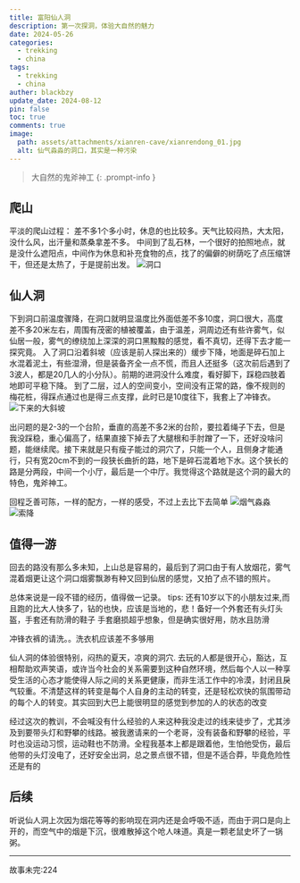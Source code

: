```yaml
---
title: 富阳仙人洞
description: 第一次探洞，体验大自然的魅力
date: 2024-05-26
categories:
  - trekking
  - china
tags:
  - trekking
  - china
auther: blackbzy
update_date: 2024-08-12
pin: false
toc: true
comments: true
image:
  path: assets/attachments/xianren-cave/xianrendong_01.jpg
  alt: 仙气淼淼的洞口，其实是一种污染
---
```


> 大自然的鬼斧神工
{: .prompt-info }

## 爬山
 平淡的爬山过程：
 差不多1个多小时，休息的也比较多。天气比较闷热，大太阳，没什么风，出汗量和蒸桑拿差不多。
 中间到了乱石林，一个很好的拍照地点，就是没什么遮阳点，中间作为休息和补充食物的点，找了的偏僻的树荫吃了点压缩饼干，但还是太热了，于是提前出发。
![洞口](assets/attachments/xianren-cave/xianrendong_02.jpg)

## 仙人洞
 下到洞口前温度骤降，在洞口就明显温度比外面低差不多10度，洞口很大，高度差不多20米左右，周围有茂密的植被覆盖，由于温差，洞周边还有些许雾气，似仙居一般，雾气的缭绕加上深深的洞口黑黢黢的感觉，看不真切，还得下去才能一探究竟。
 入了洞口沿着斜坡（应该是前人探出来的）缓步下降，地面是碎石加上水混着泥土，有些湿滑，但是装备齐全一点不慌，而且人还挺多（这次前后遇到了3波人，都是20几人的小分队）。前期的进洞没什么难度，看好脚下，踩稳四肢着地即可平稳下降。
 到了二层，过人的空间变小，空间没有正常的路，像不规则的梅花桩，得踩点通过也是得三点支撑，此时已是10度往下，我套上了冲锋衣。
![下来的大斜坡](assets/attachments/xianren-cave/xianrendong_04.jpg)

 出问题的是2-3的一个台阶，垂直的高差不多2米的台阶，要拉着绳子下去，但是我没踩稳，重心偏高了，结果直接下掉去了大腿根和手肘蹭了一下，还好没啥问题，能继续爬。接下来就是只有瘦子能过的洞穴了，只能一个人，且侧身才能通行，只有宽20cm不到的一段狭长曲折的路，地下是碎石混着地下水。这个狭长的路是分两段，中间一个小厅，最后是一个中厅。我觉得这个路就是这个洞的最大的特色，鬼斧神工。

 回程乏善可陈，一样的配方，一样的感受，不过上去比下去简单
![烟气淼淼](assets/attachments/xianren-cave/xianrendong_03.jpg)
![索降](assets/attachments/xianren-cave/xianrendong_05.jpg)


## 值得一游
 回去的路没有那么多未知，上山总是容易的，最后到了洞口由于有人放烟花，雾气混着烟更让这个洞口烟雾飘渺有种又回到仙居的感觉，又拍了点不错的照片。

总体来说是一段不错的经历，值得做一记录。
 tips: 还有10岁以下的小朋友过来,而且跑的比大人快多了，钻的也快，应该是当地的，悲！备好一个外套还有头灯头盔，手套还有防滑的鞋子
 手套磨损超乎想象，但是确实很好用，防水且防滑

冲锋衣裤的请洗。。洗衣机应该差不多够用

仙人洞的体验很特别，闷热的夏天，凉爽的洞穴.
去玩的人都是很开心，豁达，互相帮助欢声笑语，或许当今社会的关系需要到这种自然环境，然后每个人以一种享受生活的心态才能使得人际之间的关系更健康，而非生活工作中的冷漠，封闭且戾气较重。不清楚这样的转变是每个人自身的主动的转变，还是轻松欢快的氛围带动的每个人的转变。其实回到大巴上能很明显的感觉到参加的人的状态的改变

经过这次的教训，不会喊没有什么经验的人来这种我没走过的线来徒步了，尤其涉及到要带头灯和野攀的线路。被我邀请来的一个老哥，没有装备和野攀的经验，平时也没运动习惯，运动鞋也不防滑。全程我基本上都是跟着他，生怕他受伤，最后他带的头灯没电了，还好安全出洞，总之景点很不错，但是不适合莽，毕竟危险性还是有的
## 后续
听说仙人洞上次因为烟花等等的影响现在洞内还是会呼吸不适，而由于洞口是向上开的，而空气中的烟是下沉，很难散掉这个呛人味道。真是一颗老鼠史坏了一锅粥。


---
故事未完:224
